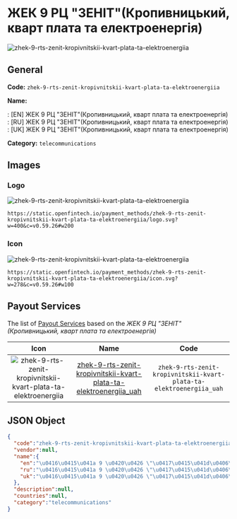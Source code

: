 
# ЖЕК 9 РЦ "ЗЕНІТ"(Кропивницький, кварт плата та електроенергія) 
![zhek-9-rts-zenit-kropivnitskii-kvart-plata-ta-elektroenergiia](https://static.openfintech.io/payment_methods/zhek-9-rts-zenit-kropivnitskii-kvart-plata-ta-elektroenergiia/logo.svg?w=400&c=v0.59.26#w200)  

## General 
**Code:** `zhek-9-rts-zenit-kropivnitskii-kvart-plata-ta-elektroenergiia` 
 
**Name:** 
 
:	[EN] ЖЕК 9 РЦ "ЗЕНІТ"(Кропивницький, кварт плата та електроенергія) 
:	[RU] ЖЕК 9 РЦ "ЗЕНІТ"(Кропивницький, кварт плата та електроенергія) 
:	[UK] ЖЕК 9 РЦ "ЗЕНІТ"(Кропивницький, кварт плата та електроенергія) 
 
**Category:** `telecommunications` 
 

## Images 

### Logo 
![zhek-9-rts-zenit-kropivnitskii-kvart-plata-ta-elektroenergiia](https://static.openfintech.io/payment_methods/zhek-9-rts-zenit-kropivnitskii-kvart-plata-ta-elektroenergiia/logo.svg?w=400&c=v0.59.26#w200)  

```
https://static.openfintech.io/payment_methods/zhek-9-rts-zenit-kropivnitskii-kvart-plata-ta-elektroenergiia/logo.svg?w=400&c=v0.59.26#w200
```  

### Icon 
![zhek-9-rts-zenit-kropivnitskii-kvart-plata-ta-elektroenergiia](https://static.openfintech.io/payment_methods/zhek-9-rts-zenit-kropivnitskii-kvart-plata-ta-elektroenergiia/icon.svg?w=278&c=v0.59.26#w100)  

```
https://static.openfintech.io/payment_methods/zhek-9-rts-zenit-kropivnitskii-kvart-plata-ta-elektroenergiia/icon.svg?w=278&c=v0.59.26#w100
```  

## Payout Services 
 
The list of [Payout Services](/payout-services/) based on the _ЖЕК 9 РЦ "ЗЕНІТ"(Кропивницький, кварт плата та електроенергія)_ 

|Icon|Name|Code| 
|:---:|:---:|:---:| 
|![zhek-9-rts-zenit-kropivnitskii-kvart-plata-ta-elektroenergiia](https://static.openfintech.io/payout_methods/zhek-9-rts-zenit-kropivnitskii-kvart-plata-ta-elektroenergiia/icon.svg?w=278&c=v0.59.26#w40) |[zhek-9-rts-zenit-kropivnitskii-kvart-plata-ta-elektroenergiia_uah](/payout-services/zhek-9-rts-zenit-kropivnitskii-kvart-plata-ta-elektroenergiia_uah/)|`zhek-9-rts-zenit-kropivnitskii-kvart-plata-ta-elektroenergiia_uah`| 
 

## JSON Object 

```json
{
  "code":"zhek-9-rts-zenit-kropivnitskii-kvart-plata-ta-elektroenergiia",
  "vendor":null,
  "name":{
    "en":"\u0416\u0415\u041a 9 \u0420\u0426 \"\u0417\u0415\u041d\u0406\u0422\"(\u041a\u0440\u043e\u043f\u0438\u0432\u043d\u0438\u0446\u044c\u043a\u0438\u0439, \u043a\u0432\u0430\u0440\u0442 \u043f\u043b\u0430\u0442\u0430 \u0442\u0430 \u0435\u043b\u0435\u043a\u0442\u0440\u043e\u0435\u043d\u0435\u0440\u0433\u0456\u044f)",
    "ru":"\u0416\u0415\u041a 9 \u0420\u0426 \"\u0417\u0415\u041d\u0406\u0422\"(\u041a\u0440\u043e\u043f\u0438\u0432\u043d\u0438\u0446\u044c\u043a\u0438\u0439, \u043a\u0432\u0430\u0440\u0442 \u043f\u043b\u0430\u0442\u0430 \u0442\u0430 \u0435\u043b\u0435\u043a\u0442\u0440\u043e\u0435\u043d\u0435\u0440\u0433\u0456\u044f)",
    "uk":"\u0416\u0415\u041a 9 \u0420\u0426 \"\u0417\u0415\u041d\u0406\u0422\"(\u041a\u0440\u043e\u043f\u0438\u0432\u043d\u0438\u0446\u044c\u043a\u0438\u0439, \u043a\u0432\u0430\u0440\u0442 \u043f\u043b\u0430\u0442\u0430 \u0442\u0430 \u0435\u043b\u0435\u043a\u0442\u0440\u043e\u0435\u043d\u0435\u0440\u0433\u0456\u044f)"
  },
  "description":null,
  "countries":null,
  "category":"telecommunications"
}
```  
